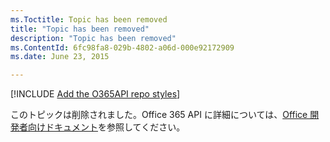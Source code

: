 ```yaml
---
ms.Toctitle: Topic has been removed
title: "Topic has been removed"
description: "Topic has been removed"
ms.ContentId: 6fc98fa8-029b-4802-a06d-000e92172909
ms.date: June 23, 2015

---
```

[!INCLUDE [Add the O365API repo styles](../includes/controls/addo365apistyles.xml)]

このトピックは削除されました。Office 365 API に詳細については、[Office 開発者向けドキュメント](https://msdn.microsoft.com/en-us/office/)を参照してください。

